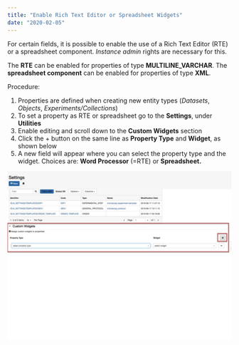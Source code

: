 ```yaml
---
title: "Enable Rich Text Editor or Spreadsheet Widgets"
date: "2020-02-05"
---
```


  
For certain fields, it is possible to enable the use of a Rich Text Editor (RTE) or a spreadsheet component. _Instance admin_ rights are necessary for this.

  
The **RTE** can be enabled for properties of type **MULTILINE\_VARCHAR**. The **spreadsheet component** can be enabled for properties of type **XML**.

  
Procedure:  
  

1. Properties are defined when creating new entity types (_Datasets_, _Objects_, _Experiments/Collections_)
2. To set a property as RTE or spreadsheet go to the **Settings**, under **Utilities**
3. Enable editing and scroll down to the **Custom Widgets** section
4. Click the + button on the same line as **Property Type** and **Widget**, as shown below
5. A new field will appear where you can select the property type and the widget. Choices are: **Word Processor** (=RTE) or **Spreadsheet.**

![](images/custom-widgets-1-1024x768.jpg)
